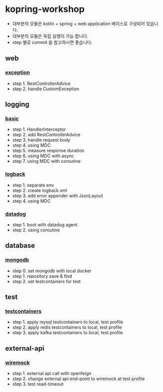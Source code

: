 # kopring-workshop

- 대부분의 모듈은 kotlin + spring + web application 베이스로 구성되어 있습니다.
- 대부분의 모듈은 독립 실행이 가능 합니다.
- step 별로 commit 을 참고하시면 좋습니다.

## web

### [exception](https://github.com/Hyune-s-lab/kopring-workshop/tree/main/web/exception)

- step 1. RestControllerAdvice
- step 2. handle CustomException

## logging

### [basic](https://github.com/Hyune-s-lab/kopring-workshop/tree/main/logging/basic)

- step 1. HandlerInterceptor
- step 2. add RestControllerAdvice
- step 3. handle request body
- step 4. using MDC
- step 5. measure response duration
- step 6. using MDC with async
- step 7. using MDC with coroutine

### [logback](https://github.com/Hyune-s-lab/kopring-workshop/tree/main/logging/logback)

- step 1. separate env
- step 2. create logback.xml
- step 3. add error appender with JsonLayout
- step 4. using MDC

### [datadog](https://github.com/Hyune-s-lab/kopring-workshop/tree/main/logging/datadog)

- step 1. boot with datadog agent
- step 2. using coroutine

## database

### [mongodb](https://github.com/Hyune-s-lab/kopring-workshop/tree/main/db/mongodb)

- step 0. set mongodb with local docker
- step 1. repository save & find
- step 2. set testcontainers for test

## test

### [testcontainers](https://github.com/Hyune-s-lab/kopring-workshop/tree/main/test/testcontainers)

- step 1. apply mysql testcontainers to local, test profile
- step 2. apply redis testcontainers to local, test profile
- step 3. apply kafka testcontainers to local, test profile

## external-api

### [wiremock](https://github.com/Hyune-s-lab/kopring-workshop/tree/main/external-api/wiremock)

- step 1. external api call with openfeign
- step 2. change external api end-point to wiremock at test profile
- step 3. test read-timeout
